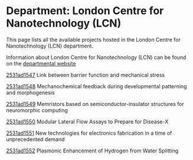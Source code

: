 # Department: **London Centre for Nanotechnology (LCN)**

This page lists all the available projects hosted in the London Centre for Nanotechnology (LCN) department.

Information about London Centre for Nanotechnology (LCN) can be found on the [departmental website](https://www.london-nano.com)

[2531ad1547](../projects/2531ad1547.md) Link between barrier function and mechanical stress

[2531ad1548](../projects/2531ad1548.md) Mechanochemical feedback during developmental patterning and morphogenesis

[2531ad1549](../projects/2531ad1549.md) Memristors based on semiconductor-insulator structures for neuromorphic computing

[2531ad1550](../projects/2531ad1550.md) Modular Lateral Flow Assays to Prepare for Disease-X

[2531ad1551](../projects/2531ad1551.md) New technologies for electronics fabrication in a time of unprecedented demand

[2531ad1552](../projects/2531ad1552.md) Plasmonic Enhancement of Hydrogen from Water Splitting

